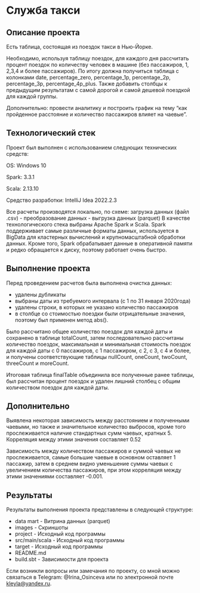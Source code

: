 # Служба такси

## Описание проекта

Есть таблица, состоящая из поездок такси в Нью-Йорке.  

Необходимо, используя таблицу поездок, для каждого дня рассчитать процент поездок по количеству человек в машине (без пассажиров, 1, 2,3,4 и более пассажиров). По итогу должна получиться таблица с колонками date, percentage_zero, percentage_1p, percentage_2p, percentage_3p, percentage_4p_plus. Также добавить столбцы к предыдущим результатам с самой дорогой и самой дешевой поездкой для каждой группы.

Дополнительно: провести аналитику и построить график на тему “как пройденное расстояние и количество пассажиров влияет на чаевые”.

## Технологический стек

Проект был выполнен с использованием следующих технических средств:

OS: Windows 10

Spark: 3.3.1

Scala: 2.13.10

Средство разработки: IntelliJ Idea 2022.2.3

Все расчеты производятся локально, по схеме:
загрузка данных (файл .csv) - преобразование данных - выгрузка данных (parquet)
В качестве технологического стека выбраны Apache Spark и Scala. Spark поддерживает самые различные форматы данных, используется в BigData для кластерных вычислений и крупномасштабной обработки данных. Кроме того, Spark обрабатывает данные в оперативной памяти и редко обращается к диску, поэтому работает очень быстро.

## Выполнение проекта

Перед проведением расчетов была выполнена очистка данных:
-  удалены дубликаты
- выбраны даты из требуемого интервала (с 1 по 31 января 2020года)
- удалены строки, в которых не указано количество пассажиров
- в столбце со стоимостью поездки были отрицательные значения, поэтому был применен метод abs().

Было рассчитано общее количество поездок для каждой даты и сохранено в таблице totalCount, затем последовательно рассчитаны количество поездок, максимальная и минимальная стоимость поездок для каждой даты с 0 пассажиров, с 1 пассажиром, с 2, с 3, с 4 и более, и получены соответствующие таблицы nullCount, oneCount, twoCount, threeCount и moreCount.

Итоговая таблица finalTable объединила все полученные ранее таблицы, был рассчитан процент поездок и удален лишний столбец с общим количеством поездок для каждой даты.

## Дополнительно

Выявлена некоторая зависимость между расстоянием и полученными чаевыми, но также и значительное количество выбросов, кроме того прослеживается наличие стандартных сумм чаевых, кратных 5. Корреляция между этими значения составляет 0.52

Зависимость между количеством пассажиров и суммой чаевых не прослеживается, самые большие чаевые в основном оставляет 1 пассажир, затем в среднем видно уменьшение суммы чаевых с увеличением количества пассажиров, при этом корреляция между этими значениями составляет -0.001.

## Результаты

Результаты выполнения проекта представлены в следующей структуре:

- data mart                  - Витрина данных (parquet)
- images                     - Скриншоты
- project                    - Исходный код программы
- src/main/scala             - Исходный код программы
- target                     - Исходный код программы
- README.md
- build.sbt                  - Зависимости для проекта

Если возникли вопросы или замечания по проекту, со мной можно связаться в Telegram: @Irina_Osinceva или по электронной почте kleyla@yandex.ru.



